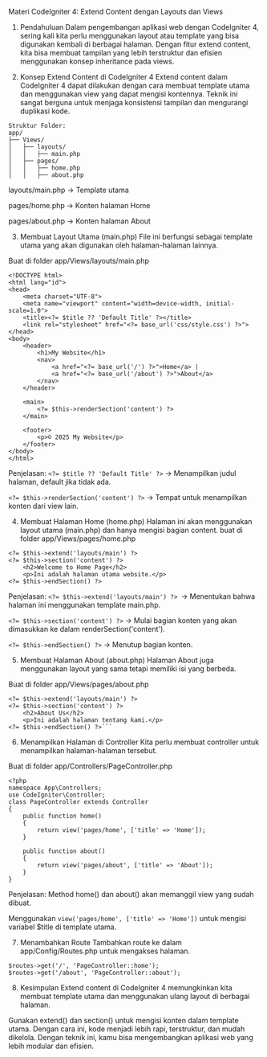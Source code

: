 Materi CodeIgniter 4: Extend Content dengan Layouts dan Views

1. Pendahuluan
Dalam pengembangan aplikasi web dengan CodeIgniter 4, sering kali kita perlu menggunakan layout atau template yang bisa digunakan kembali di berbagai halaman. Dengan fitur extend content, kita bisa membuat tampilan yang lebih terstruktur dan efisien menggunakan konsep inheritance pada views.

2. Konsep Extend Content di CodeIgniter 4
Extend content dalam CodeIgniter 4 dapat dilakukan dengan cara membuat template utama dan menggunakan view yang dapat mengisi kontennya. Teknik ini sangat berguna untuk menjaga konsistensi tampilan dan mengurangi duplikasi kode.
```
Struktur Folder:
app/
├── Views/
│   ├── layouts/
│   │   ├── main.php
│   ├── pages/
│   │   ├── home.php
│   │   ├── about.php
```
layouts/main.php → Template utama

pages/home.php → Konten halaman Home

pages/about.php → Konten halaman About

3. Membuat Layout Utama (main.php)
File ini berfungsi sebagai template utama yang akan digunakan oleh halaman-halaman lainnya.

Buat di folder app/Views/layouts/main.php

```
<!DOCTYPE html>
<html lang="id">
<head>
    <meta charset="UTF-8">
    <meta name="viewport" content="width=device-width, initial-scale=1.0">
    <title><?= $title ?? 'Default Title' ?></title>
    <link rel="stylesheet" href="<?= base_url('css/style.css') ?>">
</head>
<body>
    <header>
        <h1>My Website</h1>
        <nav>
            <a href="<?= base_url('/') ?>">Home</a> |
            <a href="<?= base_url('/about') ?>">About</a>
        </nav>
    </header>

    <main>
        <?= $this->renderSection('content') ?>
    </main>

    <footer>
        <p>© 2025 My Website</p>
    </footer>
</body>
</html>
```

Penjelasan:
```<?= $title ?? 'Default Title' ?>``` → Menampilkan judul halaman, default jika tidak ada.

```<?= $this->renderSection('content') ?>``` → Tempat untuk menampilkan konten dari view lain.

4. Membuat Halaman Home (home.php)
Halaman ini akan menggunakan layout utama (main.php) dan hanya mengisi bagian content.
buat di folder app/Views/pages/home.php

```
<?= $this->extend('layouts/main') ?>
<?= $this->section('content') ?>
    <h2>Welcome to Home Page</h2>
    <p>Ini adalah halaman utama website.</p>
<?= $this->endSection() ?>
```
Penjelasan:
```<?= $this->extend('layouts/main') ?> ```→ Menentukan bahwa halaman ini menggunakan template main.php.

```<?= $this->section('content') ?>``` → Mulai bagian konten yang akan dimasukkan ke dalam renderSection('content').

```<?= $this->endSection() ?>``` → Menutup bagian konten.

5. Membuat Halaman About (about.php)
Halaman About juga menggunakan layout yang sama tetapi memiliki isi yang berbeda.

Buat di folder app/Views/pages/about.php

```
<?= $this->extend('layouts/main') ?>
<?= $this->section('content') ?>
    <h2>About Us</h2>
    <p>Ini adalah halaman tentang kami.</p>
<?= $this->endSection() ?>```
```

6. Menampilkan Halaman di Controller
Kita perlu membuat controller untuk menampilkan halaman-halaman tersebut.

Buat di folder app/Controllers/PageController.php

```
<?php
namespace App\Controllers;
use CodeIgniter\Controller;
class PageController extends Controller
{
    public function home()
    {
        return view('pages/home', ['title' => 'Home']);
    }

    public function about()
    {
        return view('pages/about', ['title' => 'About']);
    }
}
```

Penjelasan:
Method home() dan about() akan memanggil view yang sudah dibuat.

Menggunakan ```view('pages/home', ['title' => 'Home'])``` untuk mengisi variabel $title di template utama.

7. Menambahkan Route
Tambahkan route ke dalam app/Config/Routes.php untuk mengakses halaman.
```
$routes->get('/', 'PageController::home');
$routes->get('/about', 'PageController::about');
```

8. Kesimpulan
Extend content di CodeIgniter 4 memungkinkan kita membuat template utama dan menggunakan ulang layout di berbagai halaman.

Gunakan extend() dan section() untuk mengisi konten dalam template utama.
Dengan cara ini, kode menjadi lebih rapi, terstruktur, dan mudah dikelola. Dengan teknik ini, kamu bisa mengembangkan aplikasi web yang lebih modular dan efisien.
